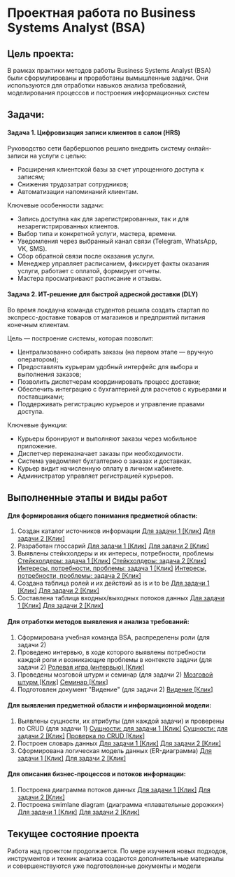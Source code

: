 # Проектная работа по Business Systems Analyst (BSA)


## Цель проекта:

В рамках практики методов работы Business Systems Analyst (BSA) были сформулированы и проработаны вымышленные задачи. Они используются для отработки навыков анализа требований, моделирования процессов и построения информационных систем


## Задачи:

#### Задача 1. Цифровизация записи клиентов в салон (HRS)

Руководство сети барбершопов решило внедрить систему онлайн-записи на услуги с целью:

* Расширения клиентской базы за счет упрощенного доступа к записям;
* Снижения трудозатрат сотрудников;
* Автоматизации напоминаний клиентам.

Ключевые особенности задачи:

* Запись доступна как для зарегистрированных, так и для незарегистрированных клиентов.
* Выбор типа и конкретной услуги, мастера, времени.
* Уведомления через выбранный канал связи (Telegram, WhatsApp, VK, SMS).
* Сбор обратной связи после оказания услуги.
* Менеджер управляет расписанием, фиксирует факты оказания услуги, работает с оплатой, формирует отчеты.
* Мастера просматривают расписание и отзывы.

#### Задача 2. ИТ-решение для быстрой адресной доставки (DLY)

Во время локдауна команда студентов решила создать стартап по экспресс-доставке товаров от магазинов и предприятий питания конечным клиентам.

Цель — построение системы, которая позволит:

* Централизованно собирать заказы (на первом этапе — вручную оператором);
* Предоставлять курьерам удобный интерфейс для выбора и выполнения заказов;
* Позволить диспетчерам координировать процесс доставки;
* Обеспечить интеграцию с бухгалтерией для расчетов с курьерами и поставщиками;
* Поддерживать регистрацию курьеров и управление правами доступа.

Ключевые функции:

* Курьеры бронируют и выполняют заказы через мобильное приложение.
* Диспетчер переназначает заказы при необходимости.
* Система уведомляет бухгалтерию о заказах и доставках.
* Курьер видит начисленную оплату в личном кабинете.
* Администратор управляет регистрацией курьеров.


## Выполненные этапы и виды работ

#### Для формирования общего понимания предметной области:

1. Создан каталог источников информации
     [Для задачи 1 [Клик]](./xlsx/HRS_infosources.xlsx)
     [Для задачи 2 [Клик]](./xlsx/DLY_infosources.xlsx)
3. Разработан глоссарий
   [Для задачи 1 [Клик]](./xlsx/HRS_glossary.xlsx)
   [Для задачи 2 [Клик]](./xlsx/DLY_glossary.xlsx)
4. Выявлены стейкхолдеры и их интересы, потребности, проблемы
   [Стейкхолдеры: задача 1 [Клик]](./xlsx/HRS_stakeholders.xlsx)
   [Стейкхолдеры: задача 2 [Клик]](./xlsx/DLY_stakeholders.xlsx)
   [Интересы, потребности, проблемы: задача 1 [Клик]](./xlsx/HRS_needs.xlsx)
   [Интересы, потребности, проблемы: задача 2 [Клик]](./xlsx/DLY_needs.xlsx)
5. Создана таблица ролей и их действий as is и to be
   [Для задачи 1 [Клик]](./xlsx/HRS_asis_tobe.xlsx)
   [Для задачи 2 [Клик]](./xlsx/DLY_asis_tobe.xlsx)
6. Составлена таблица входных/выходных потоков данных
   [Для задачи 1 [Клик]](./xlsx/HRS_streams.xlsx)
   [Для задачи 2 [Клик]](./xlsx/DLY_streams.xlsx)

#### Для отработки методов выявления и анализа требований:

1. Сформирована учебная команда BSA, распределены роли (для задачи 2)
2. Проведено интервью, в ходе которого выявлены потребности каждой роли и возникающие проблемы в контексте задачи (для задачи 2)
   [Ролевая игра (интервью) [Клик]](./docx/DLY_rolegame.docx)
3. Проведены мозговой штурм и семинар (для задачи 2)
   [Мозговой штурм [Клик]](./docx/DLY_brainstorming.docx)
   [Семинар [Клик]](./docx/DLY_seminar.docx)
4. Подготовлен документ "Видение" (для задачи 2)
   [Видение [Клик]](./docx/DLY_vision.docx)

#### Для выявления предметной области и информационной модели:

1. Выявлены сущности, их атрибуты (для каждой задачи) и проверены по CRUD (для задачи 1)
   [Сущности: для задачи 1 [Клик]](./xlsx/HRS_entity.xlsx)
   [Сущности: для задачи 2 [Клик]](./xlsx/DLY_entity.xlsx)
   [Проверка по CRUD [Клик]](./xlsx/HRS_crud.xlsx)
2. Построен словарь данных
   [Для задачи 1 [Клик]](./xlsx/HRS_dict.xlsx)
   [Для задачи 2 [Клик]](./xlsx/DLY_dict.xlsx)
3. Сформирована логическая модель данных (ER-диаграмма)
   [Для задачи 1 [Клик]](./png/HRS_model.png)
   [Для задачи 2 [Клик]](./png/DLY_model.png)

#### Для описания бизнес-процессов и потоков информации:

1. Построена диаграмма потоков данных
   [Для задачи 1 [Клик]](./png/HRS_dfd.png)
   [Для задачи 2 [Клик]](./png/DLY_dfd.png)
2. Построена swimlane diagram (диаграмма «плавательные дорожки»)
   [Для задачи 1 [Клик]](./png/HRS_swd.png)
   [Для задачи 2 [Клик]](./png/DLY_swd.png)

## Текущее состояние проекта

Работа над проектом продолжается. По мере изучения новых подходов, инструментов и техник анализа создаются дополнительные материалы и совершенствуются уже подготовленные документы и модели
